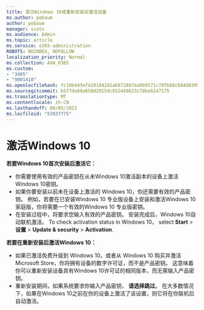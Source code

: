 ```yaml
---
title: 首次Windows 10或重新安装后激活设备
ms.author: pebaum
author: pebaum
manager: scotv
ms.audience: Admin
ms.topic: article
ms.service: o365-administration
ROBOTS: NOINDEX, NOFOLLOW
localization_priority: Normal
ms.collection: Adm_O365
ms.custom:
- "3485"
- "9001418"
ms.openlocfilehash: fc10b443ef420184281a6872887ea0b9571c7dfb88c684d8399ca0c85e9f4ab3
ms.sourcegitcommit: b5f7da89a650d2915dc652449623c78be6247175
ms.translationtype: MT
ms.contentlocale: zh-CN
ms.lasthandoff: 08/05/2021
ms.locfileid: "53937775"
---
```

# <a name="activate-windows-10"></a>激活Windows 10

**若要Windows 10首次安装后激活它：**

- 你需要使用有效的产品密钥在从未Windows 10激活副本的设备上激活Windows 10密钥。
- 如果你要安装以前未在设备上激活的 Windows 10，你还需要有效的产品密钥。 例如，若要在已安装Windows 10 专业版设备上安装和激活Windows 10 家庭版，你将需要一个有效的Windows 10 专业版密钥。
- 在安装过程中，将要求您输入有效的产品密钥。 安装完成后，Windows 10自动联机激活。 To check activation status in Windows 10， select **Start** >  **设置**  >  **Update & security**  >  **Activation**.

**若要在重新安装后激活Windows 10：**

- 如果已激活免费升级到 Windows 10，或者从 Windows 10 购买并激活 Microsoft Store，你将拥有设备的数字许可证，而不是产品密钥。 这意味着你可以重新安装设备具有Windows 10许可证的相同版本，而无需输入产品密钥。
- 重新安装期间，如果系统要求你输入产品密钥， **请选择跳过**。 在大多数情况下，如果在Windows 10之前在你的设备上激活了该设置，则它将在你联机后自动激活。
